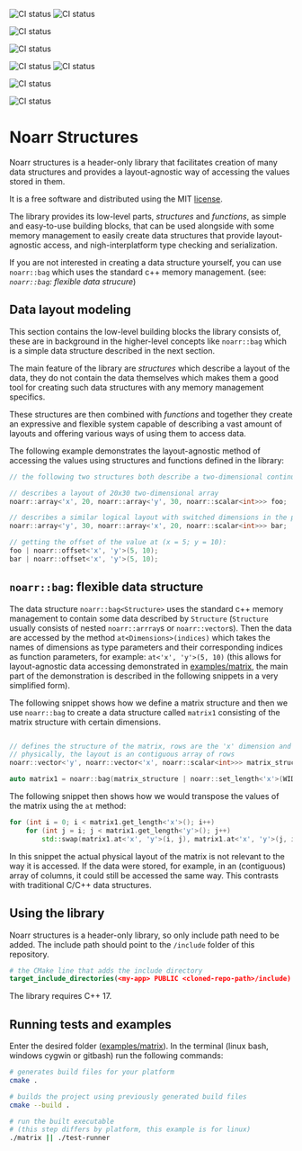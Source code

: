 ![CI status](https://github.com/ParaCoToUl/noarr/workflows/Noarr%20test%20ubuntu-latest%20-%20clang/badge.svg)
![CI status](https://github.com/ParaCoToUl/noarr/workflows/Noarr%20test%20ubuntu-latest%20-%20gcc/badge.svg)

![CI status](https://github.com/ParaCoToUl/noarr/workflows/Noarr%20test%20macosl/badge.svg)

![CI status](https://github.com/ParaCoToUl/noarr/workflows/Noarr%20test%20Win/badge.svg)


![CI status](https://github.com/ParaCoToUl/noarr/workflows/Noarr%20matrix%20example%20test%20ubuntu-latest%20-%20clang/badge.svg)
![CI status](https://github.com/ParaCoToUl/noarr/workflows/Noarr%20matrix%20example%20test%20ubuntu-latest%20-%20gcc/badge.svg)

![CI status](https://github.com/ParaCoToUl/noarr/workflows/Noarr%20matrix%20example%20test%20macosl/badge.svg)

![CI status](https://github.com/ParaCoToUl/noarr/workflows/Noarr%20matrix%20example%20test%20Win/badge.svg)


# Noarr Structures

Noarr structures is a header-only library that facilitates creation of many data structures and provides a layout-agnostic way of accessing the values stored in them.

It is a free software and distributed using the MIT [license](LICENSE).

The library provides its low-level parts, *structures* and *functions*, as simple and easy-to-use building blocks, that can be used alongside with some memory management to easily create data structures that provide layout-agnostic access, and nigh-interplatform type checking and serialization.

If you are not interested in creating a data structure yourself, you can use `noarr::bag` which uses the standard c++ memory management. (see: *`noarr::bag`: flexible data strucure*)


## Data layout modeling

This section contains the low-level building blocks the library consists of, these are in background in the higher-level concepts like `noarr::bag` which is a simple data structure described in the next section.

The main feature of the library are *structures* which describe a layout of the data, they do not contain the data themselves which makes them a good tool for creating such data structures with any memory management specifics.

These structures are then combined with *functions* and together they create an expressive and flexible system capable of describing a vast amount of layouts and offering various ways of using them to access data.

The following example demonstrates the layout-agnostic method of accessing the values using structures and functions defined in the library:

```cpp
// the following two structures both describe a two-dimensional continuous array (matrix)

// describes a layout of 20x30 two-dimensional array
noarr::array<'x', 20, noarr::array<'y', 30, noarr::scalar<int>>> foo;

// describes a similar logical layout with switched dimensions in the physical layout
noarr::array<'y', 30, noarr::array<'x', 20, noarr::scalar<int>>> bar;

// getting the offset of the value at (x = 5; y = 10):
foo | noarr::offset<'x', 'y'>(5, 10);
bar | noarr::offset<'x', 'y'>(5, 10);
```

## `noarr::bag`: flexible data structure

The data structure `noarr::bag<Structure>` uses the standard c++ memory management to contain some data described by `Structure` (`Structure` usually consists of nested `noarr::arrray`s or `noarr::vector`s). Then the data are accessed by the method `at<Dimensions>(indices)` which takes the names of dimensions as type parameters and their corresponding indices as function parameters, for example: `at<'x', 'y'>(5, 10)` (this allows for layout-agnostic data accessing demonstrated in [examples/matrix](examples/matrix "matrix example"), the main part of the demonstration is described in the following snippets in a very simplified form).

The following snippet shows how we define a matrix structure and then we use `noarr::bag` to create a data structure called `matrix1` consisting of the matrix structure with certain dimensions.

```cpp

// defines the structure of the matrix, rows are the 'x' dimension and columns are the 'y' dimension
// physically, the layout is an contiguous array of rows
noarr::vector<'y', noarr::vector<'x', noarr::scalar<int>>> matrix_structure;

auto matrix1 = noarr::bag(matrix_structure | noarr::set_length<'x'>(WIDTH) | noarr::set_length<'y'>(HEIGHT));
```

The following snippet then shows how we would transpose the values of the matrix using the `at` method:

```cpp
for (int i = 0; i < matrix1.get_length<'x'>(); i++)
	for (int j = i; j < matrix1.get_length<'y'>(); j++)
		std::swap(matrix1.at<'x', 'y'>(i, j), matrix1.at<'x', 'y'>(j, i));
```

In this snippet the actual physical layout of the matrix is not relevant to the way it is accessed. If the data were stored, for example, in an (contiguous) array of columns, it could still be accessed the same way. This contrasts with traditional C/C++ data structures.

## Using the library

Noarr structures is a header-only library, so only include path need to be added. The include path should point to the `/include` folder of this repository.

```cmake
# the CMake line that adds the include directory
target_include_directories(<my-app> PUBLIC <cloned-repo-path>/include)
```

The library requires C++ 17.


## Running tests and examples

Enter the desired folder ([examples/matrix](examples/matrix "matrix example")). In the terminal (linux bash, windows cygwin or gitbash) run the following commands:

```sh
# generates build files for your platform
cmake .

# builds the project using previously generated build files
cmake --build .

# run the built executable
# (this step differs by platform, this example is for linux)
./matrix || ./test-runner
```
